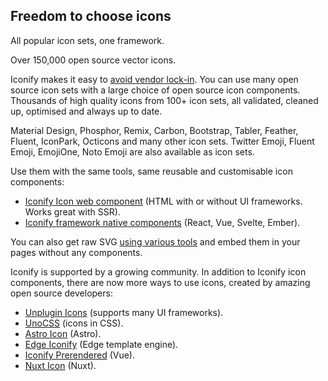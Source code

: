 <script setup>
import lock from '/assets/svg/lock.svg?raw'
const icons = [
    'i-line-md:sun-rising-loop text-$vp-c-primary-button-hover',
    'i-gg:border-right text-$docsearch-primary-color',
    'i-tabler:bat text-$vp-c-green-darker',
    'i-ph:address-book-duotone text-$vp-c-primary-button-hover',
    'i-mdi:image-edit-outline text-$vp-c-green',
    'i-fluent-emoji:astonished-face?bg',
    'i-fxemoji:ghost?bg',
    'i-fxemoji:foxheart?bg',
    'i-fxemoji:watch?bg',
    'i-mdi-light:camera text-$vp-c-primary-button',
    'i-pixelarticons:alert text-$vp-c-primary-button-hover',
    'i-iconoir:airplay text-$vp-c-green',
    'i-heroicons:document-solid text-$vp-c-brand-dark',
    'i-heroicons:face-smile text-$docsearch-primary-color',
]
</script>

<section class="home hero getting-started">
    <h1>Freedom to choose icons</h1>
    <p>All popular icon sets, one framework.</p>
    <p>Over 150,000 open source vector icons.</p>
</section>

<section class="flex flex-row items-start mb-4 gap-x-6">
    <p class="vp-doc text-$vp-c-text-2" v-html="lock"></p>
	<p>
		Iconify makes it easy to <a href="https://docs.iconify.design/articles/vendor-lock-in.html" target="_blank">avoid vendor lock-in</a>. 
        You can use many open source icon sets with a large choice of open
		source icon components. Thousands of high quality icons from 100+ icon
		sets, all validated, cleaned up, optimised and always up to date.
	</p>
</section>

<section>
	<p>
        Material Design, Phosphor, Remix, Carbon, Bootstrap, Tabler,
        Feather, Fluent, IconPark, Octicons and many other icon sets.
        Twitter Emoji, Fluent Emoji, EmojiOne, Noto Emoji are also available
        as icon sets.
    </p>
    <div class="grid grid-cols-1 place-items-center gap-y-4 mb-8">
        <div class="grid grid-cols-[repeat(5,24px)] gap-x-4">
            <div v-for="icon of icons.filter((_, i) => i < 5)" :key="icon" :class="icon" class="items-center w-6 h-6"></div>
        </div>
        <div class="grid grid-cols-[repeat(4,32px)] gap-x-3">
            <div v-for="icon of icons.filter((_, i) => i > 4 && i < 9)" :key="icon" :class="icon" class="items-center w-8 h-8"></div>
        </div>
        <div class="grid grid-cols-[repeat(5,24px)] gap-x-4">
            <div v-for="icon of icons.filter((_, i) => i > 8)" :key="icon" :class="icon" class="items-center w-6 h-6"></div>
        </div>
    </div>
    <p>
        Use them with the same tools, same reusable and customisable icon
        components:
    </p>
    <ul>
        <li>
            <a
                href="https://docs.iconify.design/iconify-icon/"
                target="_blank"
                >Iconify Icon web component</a
            >
            (HTML with or without UI frameworks. Works great with SSR).
        </li>
        <li>
            <a
                href="https://docs.iconify.design/icon-components/"
                target="_blank"
                >Iconify framework native components</a
            >
            (React, Vue, Svelte, Ember).
        </li>
    </ul>
    <p>
        You can also get raw SVG
        <a href="https://docs.iconify.design/tools/tools2/" target="_blank"
            >using various tools</a
        >
        and embed them in your pages without any components.
    </p>
    <p>
        Iconify is supported by a growing community. In addition to Iconify
        icon components, there are now more ways to use icons, created by
        amazing open source developers:
    </p>
    <ul>
        <li>
            <a
                href="https://github.com/antfu/unplugin-icons"
                target="_blank"
                >Unplugin Icons</a
            >
            (supports many UI frameworks).
        </li>
        <li>
            <a
                href="https://docs.iconify.design/icon-components/unocss.html"
                target="_blank"
                >UnoCSS</a
            >
            (icons in CSS).
        </li>
        <li>
            <a
                href="https://github.com/natemoo-re/astro-icon"
                target="_blank"
                >Astro Icon</a
            >
            (Astro).
        </li>
        <li>
            <a
                href="https://github.com/edge-js/edge-iconify"
                target="_blank"
                >Edge Iconify</a
            >
            (Edge template engine).
        </li>
        <li>
            <a
                href="https://github.com/cawa-93/iconify-prerendered"
                target="_blank"
                >Iconify Prerendered</a
            >
            (Vue).
        </li>
        <li>
            <a href="https://github.com/Atinux/nuxt-icon" target="_blank"
                >Nuxt Icon</a
            >
            (Nuxt).
        </li>
    </ul>
</section>
